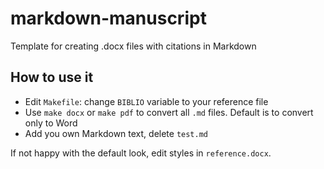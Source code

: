 # markdown-manuscript
Template for creating .docx files with citations in Markdown

## How to use it

- Edit `Makefile`: change `BIBLIO` variable to your reference file
- Use `make docx` or `make pdf` to convert all `.md` files. Default is to convert only to Word
- Add you own Markdown text, delete `test.md`

If not happy with the default look, edit styles in `reference.docx`.
